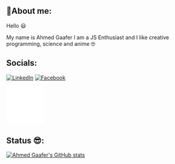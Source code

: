

## :rocket:About me:

Hello :smiley: 

My name is Ahmed Gaafer I am a JS Enthusiast and I like creative programming, science and anime :nerd_face:


## Socials:


[![LinkedIn](https://img.shields.io/badge/LinkedIn-0A66C2?style=for-the-badge&logo=LinkedIn&logoColor=#0A66C2)](https://www.linkedin.com/in/ahmed-gaafer-73237b148/)
[![Facebook](https://img.shields.io/badge/Facebook-eaeaea?style=for-the-badge&logo=Facebook&logoColor=#ffffff)](https://www.facebook.com/Ahmed.S.Gaafer/)

[<img src="/dev.svg"  height="100"></img>](https://dev.to/ahmedgaafer)


## Status :sunglasses::
[![Ahmed Gaafer's GitHub stats](https://github-readme-stats.vercel.app/api?username=ahmedgaafer&show_icons=true&theme=react)](https://github.com/anuraghazra/github-readme-stats)


